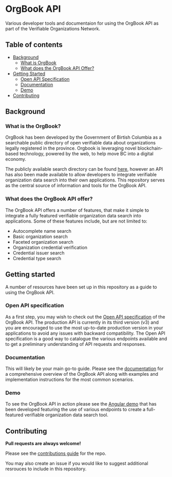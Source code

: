 # OrgBook API

Various developer tools and documentaion for using the OrgBook API as part of the Verifiable Organizations Network.

## Table of contents

- [Background](#background)
    - [What is OrgBook](#what-is-orgbook)
    - [What does the OrgBook API Offer?](#what-does-the-orgbook-api-offer)
- [Getting Started](#getting-started)
    - [Open API Specification](#open-api-specification)
    - [Documentation](#documentation)
    - [Demo](#demo)
- [Contributing](#contributing)

## Background

### What is the OrgBook?

OrgBook has been developed by the Government of Birtish Columbia as a searchable public directory of open verifiable data about organizations legally registered in the province. Orgbook is leveraging novel blockchain-based technology, powered by the web, to help move BC into a digital economy.

The publicly available search directory can be found [here](https://www.orgbook.gov.bc.ca/en/home), however an API has also been made available to allow developers to integrate verifiable organization data search into their own applications. This repository serves as the central source of information and tools for the OrgBook API.

### What does the OrgBook API offer?

The OrgBook API offers a number of features, that make it simple to integrate a fully featured verifiable organization data search into applications. Some of these features include, but are not limited to:

- Autocomplete name search
- Basic organization search
- Faceted organization search
- Organization credential verification
- Credential issuer search
- Credential type search

## Getting started

A number of resources have been set up in this repository as a guide to using the OrgBook API.

### Open API specification

As a first step, you may wish to check out the [Open API specification](https://orgbook.gov.bc.ca/api/v3/) of the OrgBook API. The production API is currently in its third version (v3) and you are encouraged to use the most up-to-date production version in your applications to avoid any issues with backward compatibility. The Open API specification is a good way to catalogue the various endpoints available and to get a preliminary understanding of API requests and responses.

### Documentation

This will likely be your main go-to guide. Please see the [documentation](./docs/README.md) for a comprehensive overview of the OrgBook API along with examples and implementation instructions for the most common scenarios.

### Demo

To see the OrgBook API in action please see the [Angular demo](./demo/README.md) that has been developed featuring the use of various endpoints to create a full-featured verifiable organization data search tool.

## Contributing

**Pull requests are always welcome!**

Please see the [contributions guide](CONTRIBUTING.md) for the repo.

You may also create an issue if you would like to suggest additional resrouces to include in this repository.